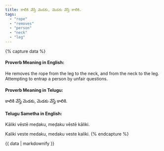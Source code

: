 ```yaml
---
title: కాలికి వేస్తే మెడకు, మెడకు వేస్తే కాలికి.
tags:
  - "rope"
  - "removes"
  - "person"
  - "neck"
  - "leg"
---
```


{% capture data %}
#### Proverb Meaning in English:
He removes the rope from the leg to the neck, and from the neck to the leg.
Attempting to entrap a person by unfair questions.

#### Proverb Meaning in Telugu:
కాలికి వేస్తే మెడకు, మెడకు వేస్తే కాలికి.

#### Telugu Sametha in English:
Kāliki vēstē meḍaku, meḍaku vēstē kāliki.

Kaliki veste medaku, medaku veste kaliki.
{% endcapture %}

{{ data | markdownify }}

